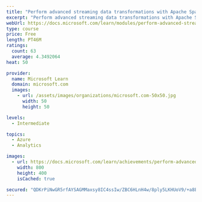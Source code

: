 ```yaml
---
title: "Perform advanced streaming data transformations with Apache Spark and Kafka in Azure HDInsight"
excerpt: "Perform advanced streaming data transformations with Apache Spark and Kafka in Azure HDInsight"
webUrl: https://docs.microsoft.com/learn/modules/perform-advanced-streaming-data-transformations-with-spark-kafka/
type: course
price: Free
length: PT46M
ratings:
  count: 63
  average: 4.3492064
heat: 50

provider:
  name: Microsoft Learn
  domain: microsoft.com
  images:
    - url: /assets/images/organizations/microsoft.com-50x50.jpg
      width: 50
      height: 50

levels:
  - Intermediate

topics:
  - Azure
  - Analytics

images:
  - url: https://docs.microsoft.com/learn/achievements/perform-advanced-streaming-data-transformations-social.png
    width: 800
    height: 400
    isCached: true

secured: "QDKrPiNwGR5rfAYSAGMMaxsy8IC4ssIw/ZBC6HLnH4w/8ply5LKHUoV9/+a8E3gRIrrdlCDxOP5Btu/2cIMvTWUyntJs+E9GbEew7mmnMKgiEgeOwDUoqup4YtpWO1vR527Miwv/FPdV+rwZzPllLWj7BKzgFX3UnjkIJE3pGji2bEs9ntYzGa2xosqIY98PvTlWUaEl4CYM29Rh7WxG6vv3ehWv6PEtN/ZU6ZNdOie3X8oEQBfl5PuI6XDstiVXnM4aTbnhhBVC0LFo0s/WqRwB3nguHsqaEG/UNi4v4anxcd/tLI5QI5e0X6jD6kW4tRdgOizgKVJr9Tj+s/IlrNAFl76bYplHyVokSUTnsA7gCF3ArifyY8IOZhNEXxPe7ahDo7K6Jq2hj+EDXIhAojO28f1VQFW93oM5EFiQ4w0=;N9D6QQp02X15tN5rmrnL9A=="
---
```


